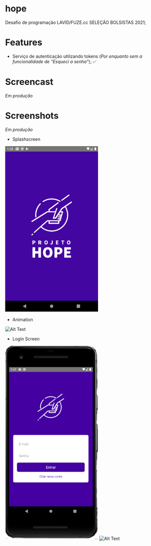 # hope
Desafio de programação LAVID/FUZE.cc SELEÇÃO BOLSISTAS 2021;

# Features

* Serviço de autenticação utilizando tokens (*Por enquanto sem a funcionalidade de "Esqueci a senha"*); :white_check_mark:

# Screencast

*Em produção*

# Screenshots

*Em produção*

* Splashscreen

<img src="media/Screenshot_1613622538.png" alt="drawing" width="300"/> 

* Animation

![Alt Text](https://media.giphy.com/media/ifjUR6WbHLM2j3kS7Z/giphy.gif)

* Login Screen

<img src="media/loginscreen2.png" alt="drawing" width="300"/>            ![Alt Text](https://media.giphy.com/media/VcQl0NaNrg7eFV8dJA/giphy.gif)


